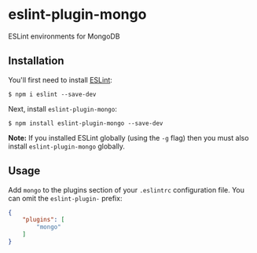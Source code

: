 # eslint-plugin-mongo

ESLint environments for MongoDB

## Installation

You'll first need to install [ESLint](http://eslint.org):

```
$ npm i eslint --save-dev
```

Next, install `eslint-plugin-mongo`:

```
$ npm install eslint-plugin-mongo --save-dev
```

**Note:** If you installed ESLint globally (using the `-g` flag) then you must also install `eslint-plugin-mongo` globally.

## Usage

Add `mongo` to the plugins section of your `.eslintrc` configuration file. You can omit the `eslint-plugin-` prefix:

```json
{
    "plugins": [
        "mongo"
    ]
}
```
